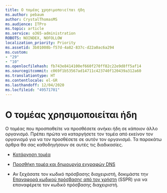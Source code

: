 ```yaml
---
title: Ο τομέας χρησιμοποιείται ήδη
ms.author: pebaum
author: CrystalThomasMS
ms.audience: ITPro
ms.topic: article
ms.service: o365-administration
ROBOTS: NOINDEX, NOFOLLOW
localization_priority: Priority
ms.assetid: 3b01008b-f57d-4a82-837c-d22a0ac6a294
ms.custom:
- "29"
- "10"
ms.openlocfilehash: fb743e8414100ef660f270ff82c22e9d8ff5af14
ms.sourcegitcommit: c069f1b53567ad14711c423740f120439a312a60
ms.translationtype: HT
ms.contentlocale: el-GR
ms.lasthandoff: 12/04/2020
ms.locfileid: "49571701"
---
```

# <a name="the-domain-is-already-in-use"></a>Ο τομέας χρησιμοποιείται ήδη

Ο τομέας που προσπαθείτε να προσθέσετε ανήκει ήδη σε κάποιον άλλο οργανισμό. Πρέπει πρώτα να καταργήσετε τον τομέα από εκείνον τον οργανισμό για να τον προσθέσετε σε αυτόν τον οργανισμό. Τα παρακάτω άρθρα θα σας καθοδηγήσουν σε αυτές τις διαδικασίες.
  
- [Κατάργηση τομέα](https://docs.microsoft.com/microsoft-365/admin/get-help-with-domains/remove-a-domain)

- [Προσθήκη τομέα και δημιουργία εγγραφών DNS](https://docs.microsoft.com/microsoft-365/admin/get-help-with-domains/create-dns-records-at-any-dns-hosting-provider)

- Αν ξεχάσατε τον κωδικό πρόσβασης διαχειριστή, δοκιμάστε την [Επαναφορά κωδικού πρόσβασης από τον χρήστη](https://passwordreset.microsoftonline.com/) (SSPR) για να επαναφέρετε τον κωδικό πρόσβασης διαχειριστή.
